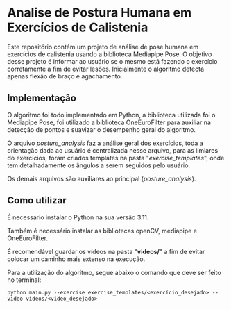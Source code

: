 # Analise de Postura Humana em Exercícios de Calistenia

Este repositório contém um projeto de análise de pose humana em exercícios de calistenia usando a biblioteca Mediapipe Pose. O objetivo desse projeto é informar ao usuário se o mesmo está fazendo o exercício corretamente a fim de evitar lesões. Inicialmente o algoritmo detecta apenas flexão de braço e agachamento.

## Implementação

O algoritmo foi todo implementado em Python, a biblioteca utilizada foi o Mediapipe Pose, foi utilizado a biblioteca OneEuroFilter para auxiliar na detecção de pontos e suavizar o desempenho geral do algoritmo.

O arquivo *posture_analysis* faz a análise geral dos exercícios, toda a orientação dada ao usuário é centralizada nesse arquivo, para as limiares do exercícios, foram criados templates na pasta "*exercise_templates*", onde tem detalhadamente os ângulos a serem seguidos pelo usuário.

Os demais arquivos são auxiliares ao principal (*posture_analysis*).

## Como utilizar

É necessário instalar o Python na sua versão 3.11.

Também é necessário instalar as bibliotecas openCV, mediapipe e OneEuroFilter.

É recomendável guardar os vídeos na pasta "**videos/**" a fim de evitar colocar um caminho mais extenso na execução.

Para a utilização do algoritmo, segue abaixo o comando que deve ser feito no terminal:

    python main.py --exercise exercise_templates/<exercício_desejado> --video videos/<video_desejado>
 